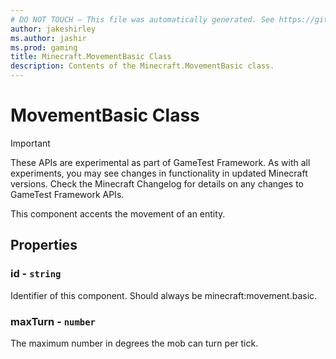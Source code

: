 ```yaml
---
# DO NOT TOUCH — This file was automatically generated. See https://github.com/Mojang/MinecraftScriptingApiDocsGenerator to modify descriptions, examples, etc.
author: jakeshirley
ms.author: jashir
ms.prod: gaming
title: Minecraft.MovementBasic Class
description: Contents of the Minecraft.MovementBasic class.
---
```

# MovementBasic Class
>[!IMPORTANT]
>These APIs are experimental as part of GameTest Framework. As with all experiments, you may see changes in functionality in updated Minecraft versions. Check the Minecraft Changelog for details on any changes to GameTest Framework APIs.

This component accents the movement of an entity.

## Properties
### **id** - `string`
Identifier of this component. Should always be minecraft:movement.basic.


### **maxTurn** - `number`
The maximum number in degrees the mob can turn per tick.



